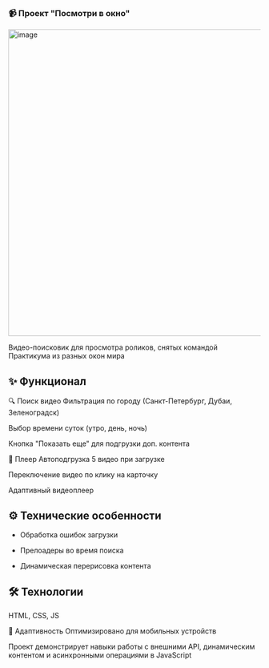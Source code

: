 
 ### 📹 Проект "Посмотри в окно"
<img width="1170" height="612" alt="image" src="https://github.com/user-attachments/assets/0c4cf0bb-4c21-4048-9c5f-9db1f1c3e2cb" />

Видео-поисковик для просмотра роликов, снятых командой Практикума из разных окон мира

## ✨ Функционал
🔍 Поиск видео
Фильтрация по городу (Санкт-Петербург, Дубаи, Зеленоградск)

Выбор времени суток (утро, день, ночь)

Кнопка "Показать еще" для подгрузки доп. контента

🎥 Плеер
Автоподгрузка 5 видео при загрузке

Переключение видео по клику на карточку

Адаптивный видеоплеер

## ⚙ Технические особенности
- Обработка ошибок загрузки

- Прелоадеры во время поиска

- Динамическая перерисовка контента

## 🛠 Технологии
HTML, CSS, JS

📱 Адаптивность
Оптимизировано для мобильных устройств

Проект демонстрирует навыки работы с внешними API, динамическим контентом и асинхронными операциями в JavaScript
